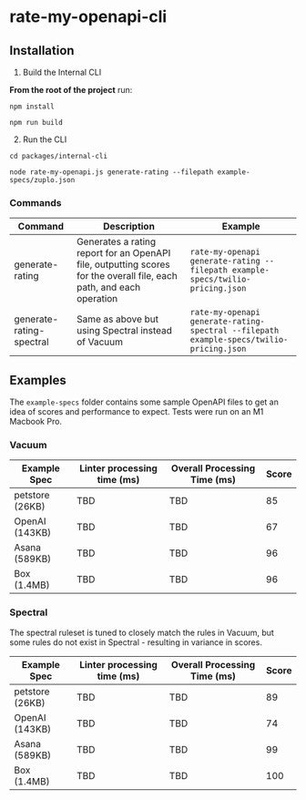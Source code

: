 # rate-my-openapi-cli

## Installation

1. Build the Internal CLI

**From the root of the project** run:

```
npm install

npm run build
```

2. Run the CLI

```
cd packages/internal-cli

node rate-my-openapi.js generate-rating --filepath example-specs/zuplo.json
```

### Commands

| Command                  | Description                                                                                                          | Example                                                                                 |
| ------------------------ | -------------------------------------------------------------------------------------------------------------------- | --------------------------------------------------------------------------------------- |
| generate-rating          | Generates a rating report for an OpenAPI file, outputting scores for the overall file, each path, and each operation | `rate-my-openapi generate-rating --filepath example-specs/twilio-pricing.json`          |
| generate-rating-spectral | Same as above but using Spectral instead of Vacuum                                                                   | `rate-my-openapi generate-rating-spectral --filepath example-specs/twilio-pricing.json` |

## Examples

The `example-specs` folder contains some sample OpenAPI files to get an idea of
scores and performance to expect. Tests were run on an M1 Macbook Pro.

### Vacuum

| Example Spec    | Linter processing time (ms) | Overall Processing Time (ms) | Score |
| --------------- | --------------------------- | ---------------------------- | ----- |
| petstore (26KB) | TBD                         | TBD                          | 85    |
| OpenAI (143KB)  | TBD                         | TBD                          | 67    |
| Asana (589KB)   | TBD                         | TBD                          | 96    |
| Box (1.4MB)     | TBD                         | TBD                          | 96    |

### Spectral

The spectral ruleset is tuned to closely match the rules in Vacuum, but some
rules do not exist in Spectral - resulting in variance in scores.

| Example Spec    | Linter processing time (ms) | Overall Processing Time (ms) | Score |
| --------------- | --------------------------- | ---------------------------- | ----- |
| petstore (26KB) | TBD                         | TBD                          | 89    |
| OpenAI (143KB)  | TBD                         | TBD                          | 74    |
| Asana (589KB)   | TBD                         | TBD                          | 99    |
| Box (1.4MB)     | TBD                         | TBD                          | 100   |
